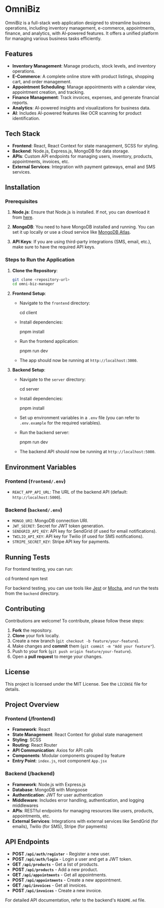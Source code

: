 # OmniBiz

OmniBiz is a full-stack web application designed to streamline business operations, including inventory management, e-commerce, appointments, finance, and analytics, with AI-powered features. It offers a unified platform for managing various business tasks efficiently.

## Features

- **Inventory Management**: Manage products, stock levels, and inventory operations.
- **E-Commerce**: A complete online store with product listings, shopping cart, and order management.
- **Appointment Scheduling**: Manage appointments with a calendar view, appointment creation, and tracking.
- **Finance Management**: Track invoices, expenses, and generate financial reports.
- **Analytics**: AI-powered insights and visualizations for business data.
- **AI**: Includes AI-powered features like OCR scanning for product identification.

## Tech Stack

- **Frontend**: React, React Context for state management, SCSS for styling.
- **Backend**: Node.js, Express.js, MongoDB for data storage.
- **APIs**: Custom API endpoints for managing users, inventory, products, appointments, invoices, etc.
- **External Services**: Integration with payment gateways, email and SMS services.

## Installation

### Prerequisites

1. **Node.js**: Ensure that Node.js is installed. If not, you can download it from [here](https://nodejs.org/).

2. **MongoDB**: You need to have MongoDB installed and running. You can set it up locally or use a cloud service like [MongoDB Atlas](https://www.mongodb.com/cloud/atlas).

3. **API Keys**: If you are using third-party integrations (SMS, email, etc.), make sure to have the required API keys.

### Steps to Run the Application

1. **Clone the Repository**:

   ```bash
   git clone <repository-url>
   cd omni-biz-manager


2. **Frontend Setup**:

   * Navigate to the `frontend` directory:

     
     cd client
   * Install dependencies:

     
     pnpm install
   * Run the frontend application:

     
     pnpm run dev
   * The app should now be running at `http://localhost:3000`.

3. **Backend Setup**:

   * Navigate to the `server` directory:

     
     cd server
     

   * Install dependencies:

     
     pnpm install
     

   * Set up environment variables in a `.env` file (you can refer to `.env.example` for the required variables).

   * Run the backend server:

     
     pnpm run dev
     

   * The backend API should now be running at `http://localhost:5000`.

## Environment Variables

### Frontend (`frontend/.env`)

* `REACT_APP_API_URL`: The URL of the backend API (default: `http://localhost:5000`).

### Backend (`backend/.env`)

* `MONGO_URI`: MongoDB connection URI.
* `JWT_SECRET`: Secret for JWT token generation.
* `SENDGRID_API_KEY`: API key for SendGrid (if used for email notifications).
* `TWILIO_API_KEY`: API key for Twilio (if used for SMS notifications).
* `STRIPE_SECRET_KEY`: Stripe API key for payments.

## Running Tests

For frontend testing, you can run:


cd frontend
npm test


For backend testing, you can use tools like [Jest](https://jestjs.io/) or [Mocha](https://mochajs.org/), and run the tests from the `backend` directory.

## Contributing

Contributions are welcome! To contribute, please follow these steps:

1. **Fork** the repository.
2. **Clone** your fork locally.
3. Create a new branch (`git checkout -b feature/your-feature`).
4. Make changes and **commit** them (`git commit -m "Add your feature"`).
5. Push to your fork (`git push origin feature/your-feature`).
6. Open a **pull request** to merge your changes.

## License

This project is licensed under the MIT License. See the `LICENSE` file for details.



## Project Overview

### Frontend (/frontend)

* **Framework**: React
* **State Management**: React Context for global state management
* **Styling**: SCSS
* **Routing**: React Router
* **API Communication**: Axios for API calls
* **Components**: Modular components grouped by feature
* **Entry Point**: `index.js`, root component `App.jsx`

### Backend (/backend)

* **Framework**: Node.js with Express.js
* **Database**: MongoDB with Mongoose
* **Authentication**: JWT for user authentication
* **Middleware**: Includes error handling, authentication, and logging middlewares
* **APIs**: RESTful endpoints for managing resources like users, products, appointments, etc.
* **External Services**: Integrations with external services like SendGrid (for emails), Twilio (for SMS), Stripe (for payments)

## API Endpoints

* **POST `/api/auth/register`** - Register a new user.
* **POST `/api/auth/login`** - Login a user and get a JWT token.
* **GET `/api/products`** - Get a list of products.
* **POST `/api/products`** - Add a new product.
* **GET `/api/appointments`** - Get all appointments.
* **POST `/api/appointments`** - Create a new appointment.
* **GET `/api/invoices`** - Get all invoices.
* **POST `/api/invoices`** - Create a new invoice.

For detailed API documentation, refer to the backend's `README.md` file.



